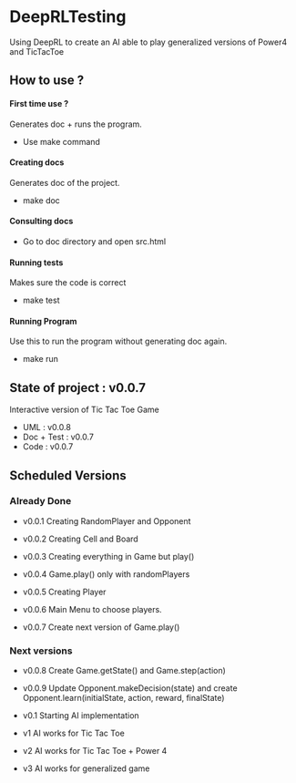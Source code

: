 # DeepRLTesting
Using DeepRL to create an AI able to play generalized versions of Power4 and TicTacToe


## How to use ?


#### First time use ?
Generates doc + runs the program.
- Use make command

#### Creating docs
Generates doc of the project.
- make doc

#### Consulting docs

- Go to doc directory and open src.html


#### Running tests
Makes sure the code is correct
- make test


#### Running Program
Use this to run the program without generating doc again.
- make run



## State of project : v0.0.7


Interactive version of Tic Tac Toe Game


- UML : v0.0.8
- Doc + Test : v0.0.7
- Code : v0.0.7


## Scheduled Versions

### Already Done

- v0.0.1
Creating RandomPlayer and Opponent

- v0.0.2
Creating Cell and Board

- v0.0.3
Creating everything in Game but play()

- v0.0.4
Game.play() only with randomPlayers

- v0.0.5
Creating Player

- v0.0.6
Main Menu to choose players.

- v0.0.7
Create next version of Game.play()




### Next versions


- v0.0.8
Create Game.getState() and Game.step(action)

- v0.0.9
Update Opponent.makeDecision(state) and create Opponent.learn(initialState, action, reward, finalState)

- v0.1
Starting AI implementation

- v1
AI works for Tic Tac Toe

- v2
AI works for Tic Tac Toe + Power 4

- v3
AI works for generalized game
